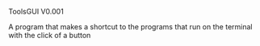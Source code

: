 ToolsGUI V0.001


A program that makes a shortcut to the programs that run on the terminal with the click of a button



